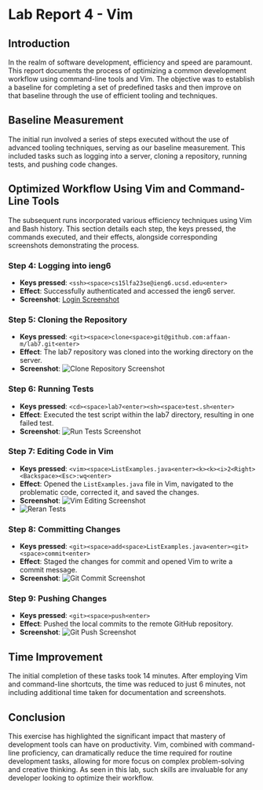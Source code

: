 # Lab Report 4 - Vim

## Introduction

In the realm of software development, efficiency and speed are paramount. This report documents the process of optimizing a common development workflow using command-line tools and Vim. The objective was to establish a baseline for completing a set of predefined tasks and then improve on that baseline through the use of efficient tooling and techniques.

## Baseline Measurement

The initial run involved a series of steps executed without the use of advanced tooling techniques, serving as our baseline measurement. This included tasks such as logging into a server, cloning a repository, running tests, and pushing code changes.

## Optimized Workflow Using Vim and Command-Line Tools

The subsequent runs incorporated various efficiency techniques using Vim and Bash history. This section details each step, the keys pressed, the commands executed, and their effects, alongside corresponding screenshots demonstrating the process.

### Step 4: Logging into ieng6

- **Keys pressed**: `<ssh><space>cs15lfa23se@ieng6.ucsd.edu<enter>`
- **Effect**: Successfully authenticated and accessed the ieng6 server.
- **Screenshot**: [Login Screenshot](<img width="549" alt="Screen Shot 2023-12-03 at 9 26 19 PM" src="https://github.com/affaan-m/cse15l-lab-reports/assets/124439313/c511cff7-dc2e-4e41-99c5-6b4c59868280">)

### Step 5: Cloning the Repository

- **Keys pressed**: `<git><space>clone<space>git@github.com:affaan-m/lab7.git<enter>`
- **Effect**: The lab7 repository was cloned into the working directory on the server.
- **Screenshot**: ![Clone Repository Screenshot](<img width="539" alt="Screen Shot 2023-12-03 at 9 26 46 PM" src="https://github.com/affaan-m/cse15l-lab-reports/assets/124439313/69239650-458e-41fc-ab2e-774d70768842">)

### Step 6: Running Tests

- **Keys pressed**: `<cd><space>lab7<enter><sh><space>test.sh<enter>`
- **Effect**: Executed the test script within the lab7 directory, resulting in one failed test.
- **Screenshot**: ![Run Tests Screenshot](<img width="606" alt="Screen Shot 2023-12-03 at 9 27 16 PM" src="https://github.com/affaan-m/cse15l-lab-reports/assets/124439313/5952f7f7-38d4-4f33-b694-3ac328619493">)


### Step 7: Editing Code in Vim

- **Keys pressed**: `<vim><space>ListExamples.java<enter><k><k><i>2<Right><Backspace><Esc>:wq<enter>`
- **Effect**: Opened the `ListExamples.java` file in Vim, navigated to the problematic code, corrected it, and saved the changes.
- **Screenshot**: ![Vim Editing Screenshot](<img width="588" alt="Screen Shot 2023-12-03 at 9 30 07 PM" src="https://github.com/affaan-m/cse15l-lab-reports/assets/124439313/43536719-1098-42d1-aaba-a38722d3d187">)
- ![Reran Tests](<img width="461" alt="Screen Shot 2023-12-03 at 9 30 24 PM" src="https://github.com/affaan-m/cse15l-lab-reports/assets/124439313/3ca7ea66-b02d-43f5-b21c-8abb939df257">)


### Step 8: Committing Changes

- **Keys pressed**: `<git><space>add<space>ListExamples.java<enter><git><space>commit<enter>`
- **Effect**: Staged the changes for commit and opened Vim to write a commit message.
- **Screenshot**: ![Git Commit Screenshot](<img width="504" alt="Screen Shot 2023-12-03 at 9 32 31 PM" src="https://github.com/affaan-m/cse15l-lab-reports/assets/124439313/15e868c6-fabf-4971-9cc4-259101b71b7f">)


### Step 9: Pushing Changes

- **Keys pressed**: `<git><space>push<enter>`
- **Effect**: Pushed the local commits to the remote GitHub repository.
- **Screenshot**: ![Git Push Screenshot](<img width="504" alt="Screen Shot 2023-12-03 at 9 43 39 PM" src="https://github.com/affaan-m/cse15l-lab-reports/assets/124439313/fb06cf6a-67af-40f0-afbc-fa99d593b4f7">)


## Time Improvement

The initial completion of these tasks took 14 minutes. After employing Vim and command-line shortcuts, the time was reduced to just 6 minutes, not including additional time taken for documentation and screenshots.

## Conclusion

This exercise has highlighted the significant impact that mastery of development tools can have on productivity. Vim, combined with command-line proficiency, can dramatically reduce the time required for routine development tasks, allowing for more focus on complex problem-solving and creative thinking. As seen in this lab, such skills are invaluable for any developer looking to optimize their workflow.
